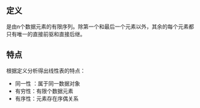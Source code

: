## 定义  
是由n个数据元素的有限序列。除第一个和最后一个元素以外，其余的每个元素都只有唯一的直接前驱和直接后继。

## 特点  
根据定义分析得出线性表的特点：
- 同一性 ：属于同一数据对象
- 有穷性：有限个数据元素
- 有序性：元素存在序偶关系
